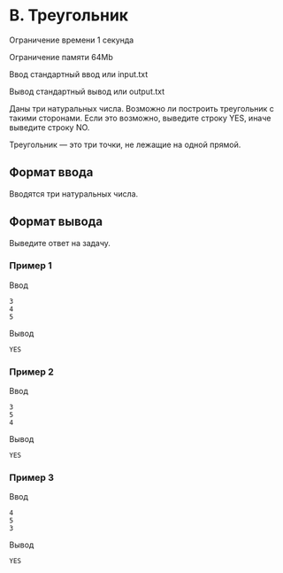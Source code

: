 # B. Треугольник
Ограничение времени	1 секунда

Ограничение памяти	64Mb

Ввод	стандартный ввод или input.txt

Вывод	стандартный вывод или output.txt

Даны три натуральных числа. Возможно ли построить треугольник с такими сторонами. Если это возможно, выведите строку YES, иначе выведите строку NO.

Треугольник — это три точки, не лежащие на одной прямой.

## Формат ввода
Вводятся три натуральных числа.

## Формат вывода
Выведите ответ на задачу.

### Пример 1
Ввод
```
3
4
5
```
Вывод
```
YES
```
### Пример 2
Ввод
```
3
5
4
```
Вывод
```
YES
```
### Пример 3
Ввод
```
4
5
3
```
Вывод
```
YES
```